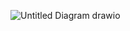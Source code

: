 ![Untitled Diagram drawio](https://user-images.githubusercontent.com/5783183/165060065-9f10200c-6c8f-4297-8a52-be6b2e262793.png)
